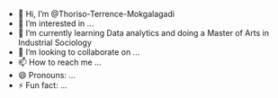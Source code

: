 - 👋 Hi, I’m @Thoriso-Terrence-Mokgalagadi
- 👀 I’m interested in ...
- 🌱 I’m currently learning Data analytics and doing a Master of Arts in Industrial Sociology
- 💞️ I’m looking to collaborate on ...
- 📫 How to reach me ...
- 😄 Pronouns: ...
- ⚡ Fun fact: ...

<!---
Thoriso-Terrence-Mokgalagadi/Thoriso-Terrence-Mokgalagadi is a ✨ special ✨ repository because its `README.md` (this file) appears on your GitHub profile.
You can click the Preview link to take a look at your changes.
--->
